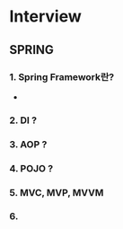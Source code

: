 # Interview

## SPRING

### 1. Spring Framework란?
- 

### 2. DI ?


### 3. AOP ?


### 4. POJO ?


### 5. MVC, MVP, MVVM


### 6. 

